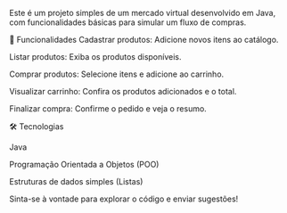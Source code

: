 Este é um projeto simples de um mercado virtual desenvolvido em Java, com funcionalidades básicas para simular um fluxo de compras.

🚀 Funcionalidades
Cadastrar produtos: Adicione novos itens ao catálogo.

Listar produtos: Exiba os produtos disponíveis.

Comprar produtos: Selecione itens e adicione ao carrinho.

Visualizar carrinho: Confira os produtos adicionados e o total.

Finalizar compra: Confirme o pedido e veja o resumo.

🛠️ Tecnologias

Java

Programação Orientada a Objetos (POO)

Estruturas de dados simples (Listas)

Sinta-se à vontade para explorar o código e enviar sugestões!
